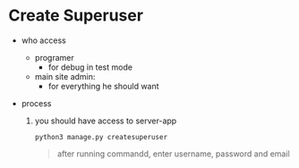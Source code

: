# Create Superuser

- who access
  - programer
    - for debug in test mode
  - main site admin:
    - for everything he should want

- process
    1. you should have access to server-app

        ```shell
        python3 manage.py createsuperuser
        ```

        > after running commandd, enter username, password and email
